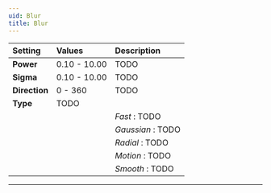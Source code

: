 ```yaml
---
uid: Blur
title: Blur
---
```


| Setting       | Values       | Description       |
| :------------ | :----------- | :---------------- |
| **Power**     | 0.10 - 10.00 | TODO              |
| **Sigma**     | 0.10 - 10.00 | TODO              |
| **Direction** | 0 - 360      | TODO              |
| **Type**      | TODO         |
|               |              | *Fast* : TODO     |
|               |              | *Gaussian* : TODO |
|               |              | *Radial* : TODO   |
|               |              | *Motion* : TODO   |
|               |              | *Smooth* : TODO   |





***

<!--examples-->